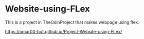 # Website-using-FLex
This is a project in TheOdinProject that makes webpage using flex.

https://omar00-bot.github.io/Project-Website-using-FLex/
